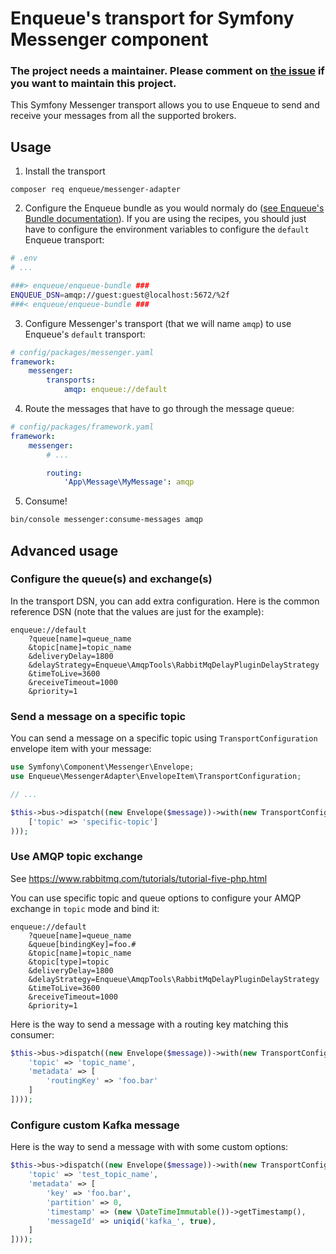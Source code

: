 # Enqueue's transport for Symfony Messenger component

### The project needs a maintainer. Please comment on [the issue](https://github.com/php-enqueue/messenger-adapter/issues/30) if you want to maintain this project. 

This Symfony Messenger transport allows you to use Enqueue to send and receive your messages from all the supported brokers.

## Usage

1. Install the transport

```
composer req enqueue/messenger-adapter
```

2. Configure the Enqueue bundle as you would normaly do ([see Enqueue's Bundle documentation](https://github.com/php-enqueue/enqueue-dev/blob/master/docs/bundle/quick_tour.md)). If you are using the recipes, you should
   just have to configure the environment variables to configure the `default` Enqueue transport:

```bash
# .env
# ...

###> enqueue/enqueue-bundle ###
ENQUEUE_DSN=amqp://guest:guest@localhost:5672/%2f
###< enqueue/enqueue-bundle ###
```

3. Configure Messenger's transport (that we will name `amqp`) to use Enqueue's `default` transport:
```yaml
# config/packages/messenger.yaml
framework:
    messenger:
        transports:
            amqp: enqueue://default
```

4. Route the messages that have to go through the message queue:
```yaml
# config/packages/framework.yaml
framework:
    messenger:
        # ...

        routing:
            'App\Message\MyMessage': amqp
```

5. Consume!

```bash
bin/console messenger:consume-messages amqp
```

## Advanced usage

### Configure the queue(s) and exchange(s)

In the transport DSN, you can add extra configuration. Here is the common reference DSN (note that the values are just for the example):

```
enqueue://default
    ?queue[name]=queue_name
    &topic[name]=topic_name
    &deliveryDelay=1800
    &delayStrategy=Enqueue\AmqpTools\RabbitMqDelayPluginDelayStrategy
    &timeToLive=3600
    &receiveTimeout=1000
    &priority=1
```

### Send a message on a specific topic

You can send a message on a specific topic using `TransportConfiguration` envelope item with your message:
```php
use Symfony\Component\Messenger\Envelope;
use Enqueue\MessengerAdapter\EnvelopeItem\TransportConfiguration;

// ...

$this->bus->dispatch((new Envelope($message))->with(new TransportConfiguration(
    ['topic' => 'specific-topic']
)));
```

### Use AMQP topic exchange

See https://www.rabbitmq.com/tutorials/tutorial-five-php.html

You can use specific topic and queue options to configure your AMQP exchange in `topic` mode and bind it:
```
enqueue://default
    ?queue[name]=queue_name
    &queue[bindingKey]=foo.#
    &topic[name]=topic_name
    &topic[type]=topic
    &deliveryDelay=1800
    &delayStrategy=Enqueue\AmqpTools\RabbitMqDelayPluginDelayStrategy
    &timeToLive=3600
    &receiveTimeout=1000
    &priority=1
```

Here is the way to send a message with a routing key matching this consumer:
```php
$this->bus->dispatch((new Envelope($message))->with(new TransportConfiguration([
    'topic' => 'topic_name',
    'metadata' => [
        'routingKey' => 'foo.bar'
    ]
])));
```

### Configure custom Kafka message

Here is the way to send a message with with some custom options:
```php
$this->bus->dispatch((new Envelope($message))->with(new TransportConfiguration([
    'topic' => 'test_topic_name',
    'metadata' => [
        'key' => 'foo.bar',
        'partition' => 0,
        'timestamp' => (new \DateTimeImmutable())->getTimestamp(),
        'messageId' => uniqid('kafka_', true),
    ]
])));
```


